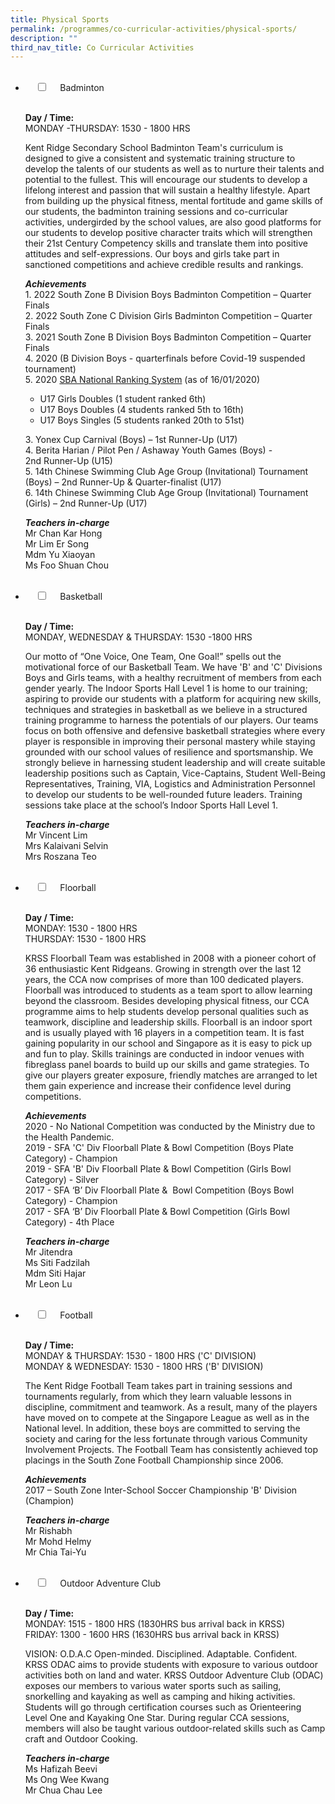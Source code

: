 ```yaml
---
title: Physical Sports
permalink: /programmes/co-curricular-activities/physical-sports/
description: ""
third_nav_title: Co Curricular Activities
---
```

<ul class="jekyllcodex_accordion">  
  <li>  
    <input type="checkbox" id="accordion1">  
    <label for="accordion1">Badminton</label>  
    <div>  
      <p><strong>Day / Time:</strong><br>MONDAY -THURSDAY: 1530 - 1800 HRS </p>
<p>Kent Ridge Secondary School Badminton Team&#39;s curriculum is designed to give a consistent and systematic training structure to develop the talents of our students as well as to nurture their talents and potential to the fullest. This will encourage our students to develop a lifelong interest and passion that will sustain a healthy lifestyle. Apart from building up the physical fitness, mental fortitude and game skills of our students, the badminton training sessions and co-curricular activities, undergirded by the school values, are also good platforms for our students to develop positive character traits which will strengthen their 21st Century Competency skills and translate them into positive attitudes and self-expressions. Our boys and girls take part in sanctioned competitions and achieve credible results and rankings.</p>
<p><strong><em>Achievements</em></strong><br>1. 2022 South Zone B Division Boys Badminton Competition – Quarter Finals<br>2. 2022 South Zone C Division Girls Badminton Competition – Quarter Finals<br>3. 2021 South Zone B Division Boys Badminton Competition – Quarter Finals<br>4. 2020 (B Division Boys - quarterfinals before Covid-19 suspended tournament)<br>5. 2020 <a href="https://sba.tournamentsoftware.com/ranking/ranking.aspx?rid=266">SBA National Ranking System</a> (as of 16/01/2020)</p>
<ul>
<li>U17 Girls Doubles (1 student ranked 6th)</li>
<li>U17 Boys Doubles (4 students ranked 5th to 16th)</li>
<li>U17 Boys Singles (5 students ranked 20th to 51st)</li>
</ul>
<p>3. Yonex Cup Carnival (Boys) – 1st Runner-Up (U17)<br>4. Berita Harian / Pilot Pen / Ashaway Youth Games (Boys) - 2nd Runner-Up (U15)<br>5. 14th Chinese Swimming Club Age Group (Invitational) Tournament (Boys) – 2nd Runner-Up &amp; Quarter-finalist (U17)<br>6. 14th Chinese Swimming Club Age Group (Invitational) Tournament (Girls) – 2nd Runner-Up (U17)</p>
<p><strong><em>Teachers in-charge</em></strong><br>Mr Chan Kar Hong<br>Mr Lim Er Song<br>Mdm Yu Xiaoyan<br>Ms Foo Shuan Chou</p>  
    </div>  
</li>  
<li>  
    <input type="checkbox" id="accordion2">  
    <label for="accordion2">Basketball</label>  
    <div>  
      <p><strong>Day / Time:</strong><br>MONDAY, WEDNESDAY & THURSDAY: 1530 -1800 HRS</p>
<p>Our motto of “One Voice, One Team, One Goal!” spells out the motivational force of our Basketball Team. We have &#39;B&#39; and &#39;C&#39; Divisions Boys and Girls teams, with a healthy recruitment of members from each gender yearly. The Indoor Sports Hall Level 1 is home to our training; aspiring to provide our students with a platform for acquiring new skills, techniques and strategies in basketball as we believe in a structured training programme to harness the potentials of our players. Our teams focus on both offensive and defensive basketball strategies where every player is responsible in improving their personal mastery while staying grounded with our school values of resilience and sportsmanship. We strongly believe in harnessing student leadership and will create suitable leadership positions such as Captain, Vice-Captains, Student Well-Being Representatives, Training, VIA, Logistics and Administration Personnel to develop our students to be well-rounded future leaders. Training sessions take place at the school’s Indoor Sports Hall Level 1.</p>
<p><strong><em>Teachers in-charge</em></strong><br>Mr Vincent Lim<br>Mrs Kalaivani Selvin<br>Mrs Roszana Teo</p>  
    </div>  
</li>  
<li>  
    <input type="checkbox" id="accordion3">  
    <label for="accordion3">Floorball</label>  
    <div>  
      <p><strong>Day / Time:</strong><br>MONDAY: 1530 - 1800 HRS<br>THURSDAY: 1530 - 1800 HRS</p>
<p>KRSS Floorball Team was established in 2008 with a pioneer cohort of 36 enthusiastic Kent Ridgeans. Growing in strength over the last 12 years, the CCA now comprises of more than 100 dedicated players. Floorball was introduced to students as a team sport to allow learning beyond the classroom. Besides developing physical fitness, our CCA programme aims to help students develop personal qualities such as teamwork, discipline and leadership skills. Floorball is an indoor sport and is usually played with 16 players in a competition team. It is fast gaining popularity in our school and Singapore as it is easy to pick up and fun to play. Skills trainings are conducted in indoor venues with fibreglass panel boards to build up our skills and game strategies. To give our players greater exposure, friendly matches are arranged to let them gain experience and increase their confidence level during competitions.</p>
<p><strong><em>Achievements</em></strong><br>2020 - No National Competition was conducted by the Ministry due to the Health Pandemic.<br>2019 - SFA &#39;C&#39; Div Floorball Plate &amp; Bowl Competition (Boys Plate Category) - Champion<br>2019 - SFA &#39;B&#39; Div Floorball Plate &amp; Bowl Competition (Girls Bowl Category) - Silver<br>2017 - SFA ‘B’ Div Floorball Plate &amp;  Bowl Competition (Boys Bowl Category) - Champion<br>2017 - SFA ‘B’ Div Floorball Plate &amp; Bowl Competition (Girls Bowl Category) - 4th Place</p>
<p><strong><em>Teachers in-charge</em></strong><br>Mr Jitendra<br>Ms Siti Fadzilah<br>Mdm Siti Hajar<br>Mr Leon Lu</p>  
    </div>  
</li>  
<li>  
    <input type="checkbox" id="accordion4">  
    <label for="accordion4">Football</label>  
    <div>  
      <p><strong>Day / Time:</strong><br>MONDAY & THURSDAY: 1530 - 1800 HRS ('C' DIVISION)<br>MONDAY & WEDNESDAY: 1530 - 1800 HRS ('B' DIVISION)</p>
<p>The Kent Ridge Football Team takes part in training sessions and tournaments regularly, from which they learn valuable lessons in discipline, commitment and teamwork. As a result, many of the players have moved on to compete at the Singapore League as well as in the National level. In addition, these boys are committed to serving the society and caring for the less fortunate through various Community Involvement Projects. The Football Team has consistently achieved top placings in the South Zone Football Championship since 2006.</p>
<p><strong><em>Achievements</em></strong><br>2017 – South Zone Inter-School Soccer Championship &#39;B&#39; Division (Champion)</p>
<p><strong><em>Teachers in-charge</em></strong><br>Mr Rishabh<br>Mr Mohd Helmy<br>Mr Chia Tai-Yu</p>  
    </div>  
</li>  
<li>  
    <input type="checkbox" id="accordion5">  
    <label for="accordion5">Outdoor Adventure Club</label>  
    <div>  
      <p><strong>Day / Time:</strong><br>MONDAY: 1515 - 1800 HRS (1830HRS bus arrival back in KRSS)<br>FRIDAY: 1300 - 1600 HRS (1630HRS bus arrival back in KRSS)</p>
<p>VISION: O.D.A.C  
Open-minded. Disciplined. Adaptable. Confident. <br>KRSS ODAC aims to provide students with exposure to various outdoor activities both on land and water. KRSS Outdoor Adventure Club (ODAC) exposes our members to various water sports such as sailing, snorkelling and kayaking as well as camping and hiking activities. Students will go through certification courses such as Orienteering Level One and Kayaking One Star. During regular CCA sessions, members will also be taught various outdoor-related skills such as Camp craft and Outdoor Cooking.</p>
<p><strong><em>Teachers in-charge</em></strong><br>Ms Hafizah Beevi<br>Ms Ong Wee Kwang<br>Mr Chua Chau Lee</p>  
    </div>  
</li>  
</ul>